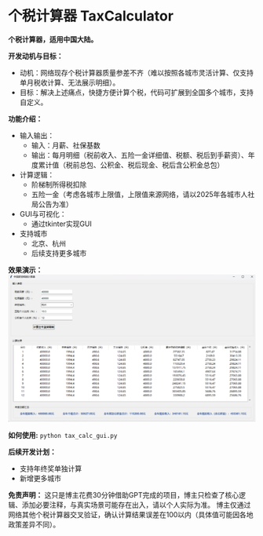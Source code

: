 # 个税计算器 TaxCalculator
**个税计算器，适用中国大陆。**

**开发动机与目标：**

- 动机：网络现存个税计算器质量参差不齐（难以按照各城市灵活计算、仅支持单月税收计算、无法展示明细）。
- 目标：解决上述痛点，快捷方便计算个税，代码可扩展到全国多个城市，支持自定义。

**功能介绍：**

- 输入输出：
    - 输入：月薪、社保基数
    - 输出：每月明细（税前收入、五险一金详细值、税额、税后到手薪资）、年度累计值（税前总包、公积金、税后现金、税后含公积金总包）
- 计算逻辑：
    - 阶梯制所得税扣除
    - 五险一金（考虑各城市上限值，上限值来源网络，请以2025年各城市人社局公告为准）
- GUI与可视化：
    - 通过tkinter实现GUI
- 支持城市
    - 北京、杭州
    - 后续支持更多城市

**效果演示：**
![效果展示](./ShowCase.png)

**如何使用:**
`python tax_calc_gui.py`

**后续开发计划：**
- 支持年终奖单独计算
- 新增更多城市

**免责声明：**
这只是博主花费30分钟借助GPT完成的项目，博主只检查了核心逻辑、添加必要注释，与真实场景可能存在出入，请以个人实际为准。
博主仅通过网络其他个税计算器交叉验证，确认计算结果误差在100以内（具体值可能因各地政策差异不同）。